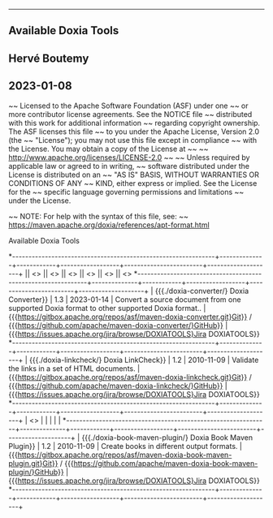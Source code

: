  -----
 Available Doxia Tools
 -----
 Hervé Boutemy
 -----
 2023-01-08
 -----

~~ Licensed to the Apache Software Foundation (ASF) under one
~~ or more contributor license agreements.  See the NOTICE file
~~ distributed with this work for additional information
~~ regarding copyright ownership.  The ASF licenses this file
~~ to you under the Apache License, Version 2.0 (the
~~ "License"); you may not use this file except in compliance
~~ with the License.  You may obtain a copy of the License at
~~
~~   http://www.apache.org/licenses/LICENSE-2.0
~~
~~ Unless required by applicable law or agreed to in writing,
~~ software distributed under the License is distributed on an
~~ "AS IS" BASIS, WITHOUT WARRANTIES OR CONDITIONS OF ANY
~~ KIND, either express or implied.  See the License for the
~~ specific language governing permissions and limitations
~~ under the License.

~~ NOTE: For help with the syntax of this file, see:
~~ https://maven.apache.org/doxia/references/apt-format.html

Available Doxia Tools

*--------------------------------------------------------------+--------------+------------+------------------+------------------------+--------------------+
|| <<Doxia Tool>>                                              || <<Version>> || <<Release Date>> || <<Description>> || <<Source Repository>> || <<Issue Tracking>>
*--------------------------------------------------------------+--------------+------------+------------------+------------------------+--------------------+
| {{{./doxia-converter/} Doxia Converter}}                     | 1.3          | 2023-01-14 | Convert a source document from one supported Doxia format to other supported Doxia format.. | {{{https://gitbox.apache.org/repos/asf/maven-doxia-converter.git}Git}} / {{{https://github.com/apache/maven-doxia-converter/}GitHub}} | {{{https://issues.apache.org/jira/browse/DOXIATOOLS}Jira DOXIATOOLS}}
*--------------------------------------------------------------+--------------+------------+------------------+------------------------+--------------------+
| {{{./doxia-linkcheck/} Doxia LinkCheck}}                     | 1.2          | 2010-11-09 | Validate the links in a set of HTML documents. | {{{https://gitbox.apache.org/repos/asf/maven-doxia-linkcheck.git}Git}} / {{{https://github.com/apache/maven-doxia-linkcheck/}GitHub}} | {{{https://issues.apache.org/jira/browse/DOXIATOOLS}Jira DOXIATOOLS}}
*--------------------------------------------------------------+--------------+------------+------------------+------------------------+--------------------+
| <<Book-oriented Tools>>                                      |              |            |  | |
*--------------------------------------------------------------+--------------+------------+------------------+------------------------+--------------------+
| {{{./doxia-book-maven-plugin/} Doxia Book Maven Plugin}}     | 1.2          | 2010-11-09 | Create books in different output formats. | {{{https://gitbox.apache.org/repos/asf/maven-doxia-book-maven-plugin.git}Git}} / {{{https://github.com/apache/maven-doxia-book-maven-plugin/}GitHub}} | {{{https://issues.apache.org/jira/browse/DOXIATOOLS}Jira DOXIATOOLS}}
*--------------------------------------------------------------+--------------+------------+------------------+------------------------+--------------------+
